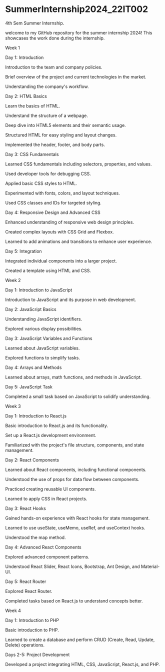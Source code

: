 # SummerInternship2024_22IT002
4th Sem Summer Internship.

welcome to my GitHub repository for the summer internship 2024! This showcases the work done during the internship.

Week 1

Day 1: Introduction

Introduction to the team and company policies.

Brief overview of the project and current technologies in the market.

Understanding the company's workflow.

Day 2: HTML Basics

Learn the basics of HTML.

Understand the structure of a webpage.

Deep dive into HTML5 elements and their semantic usage.

Structured HTML for easy styling and layout changes.

Implemented the header, footer, and body parts.

Day 3: CSS Fundamentals

Learned CSS fundamentals including selectors, properties, and values.

Used developer tools for debugging CSS.

Applied basic CSS styles to HTML.

Experimented with fonts, colors, and layout techniques.

Used CSS classes and IDs for targeted styling.

Day 4: Responsive Design and Advanced CSS

Enhanced understanding of responsive web design principles.

Created complex layouts with CSS Grid and Flexbox.

Learned to add animations and transitions to enhance user experience.

Day 5: Integration

Integrated individual components into a larger project.

Created a template using HTML and CSS.

Week 2

Day 1: Introduction to JavaScript

Introduction to JavaScript and its purpose in web development.

Day 2: JavaScript Basics

Understanding JavaScript identifiers.

Explored various display possibilities.

Day 3: JavaScript Variables and Functions

Learned about JavaScript variables.

Explored functions to simplify tasks.

Day 4: Arrays and Methods

Learned about arrays, math functions, and methods in JavaScript.

Day 5: JavaScript Task

Completed a small task based on JavaScript to solidify understanding.

Week 3

Day 1: Introduction to React.js

Basic introduction to React.js and its functionality.

Set up a React.js development environment.

Familiarized with the project's file structure, components, and state management.

Day 2: React Components

Learned about React components, including functional components.

Understood the use of props for data flow between components.

Practiced creating reusable UI components.

Learned to apply CSS in React projects.

Day 3: React Hooks

Gained hands-on experience with React hooks for state management.

Learned to use useState, useMemo, useRef, and useContext hooks.

Understood the map method.

Day 4: Advanced React Components

Explored advanced component patterns.

Understood React Slider, React Icons, Bootstrap, Ant Design, and Material-UI.

Day 5: React Router

Explored React Router.

Completed tasks based on React.js to understand concepts better.

Week 4

Day 1: Introduction to PHP

Basic introduction to PHP.

Learned to create a database and perform CRUD (Create, Read, Update, Delete) operations.

Days 2-5: Project Development

Developed a project integrating HTML, CSS, JavaScript, React.js, and PHP.
